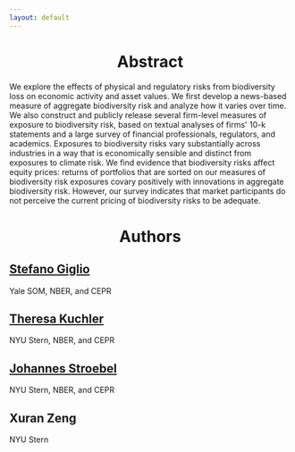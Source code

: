 ```yaml
---
layout: default
---
```

 
 <center> <h1>Abstract</h1> </center>
 
We explore the effects of physical and regulatory risks from biodiversity loss on economic activity and asset values. We first develop a news-based measure of aggregate biodiversity risk and analyze how it varies over time. We also construct and publicly release several firm-level measures of exposure to biodiversity risk, based on textual analyses of firms' 10-k statements and a large survey of financial professionals, regulators, and academics. Exposures to biodiversity risks vary substantially across industries in a way that is economically sensible and distinct from exposures to climate risk. We find evidence that biodiversity risks affect equity prices: returns of portfolios that are sorted on our measures of biodiversity risk exposures covary positively with innovations in aggregate biodiversity risk. However, our survey indicates that market participants do not perceive the current pricing of biodiversity risks to be adequate.

 <center> <h1>Authors</h1> </center>

<h2><a href="https://sites.google.com/view/stefanogiglio/" target="_blank">Stefano Giglio</a></h2><p>Yale SOM, NBER, and CEPR</p>
<h2><a href="https://pages.stern.nyu.edu/~tkuchler/index.html?_ga=2.145858871.2063155863.1679936500-1368839477.1659464395" target="_blank">Theresa Kuchler</a></h2><p>NYU Stern, NBER, and CEPR</p>
<h2><a href="https://pages.stern.nyu.edu/~jstroebe/" target="_blank">Johannes Stroebel</a></h2><p>NYU Stern, NBER, and CEPR</p>
<h2>Xuran Zeng</a></h2><p>NYU Stern</p>

